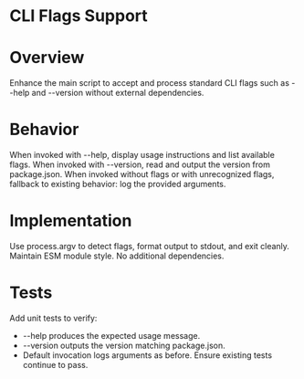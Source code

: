 # CLI Flags Support

# Overview
Enhance the main script to accept and process standard CLI flags such as --help and --version without external dependencies.

# Behavior
When invoked with --help, display usage instructions and list available flags.
When invoked with --version, read and output the version from package.json.
When invoked without flags or with unrecognized flags, fallback to existing behavior: log the provided arguments.

# Implementation
Use process.argv to detect flags, format output to stdout, and exit cleanly. Maintain ESM module style. No additional dependencies.

# Tests
Add unit tests to verify:
- --help produces the expected usage message.
- --version outputs the version matching package.json.
- Default invocation logs arguments as before.
Ensure existing tests continue to pass.